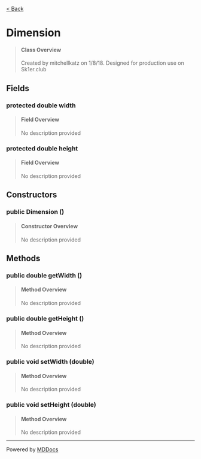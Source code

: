 [< Back](..)
# Dimension #
>#### Class Overview ####
>Created by mitchellkatz on 1/8/18. Designed for production use on Sk1er.club
## Fields ##
### protected double width ###
>#### Field Overview ####
>No description provided
>
### protected double height ###
>#### Field Overview ####
>No description provided
>
## Constructors ##
### public Dimension () ###
>#### Constructor Overview ####
>No description provided
>
## Methods ##
### public double getWidth () ###
>#### Method Overview ####
>No description provided
>
### public double getHeight () ###
>#### Method Overview ####
>No description provided
>
### public void setWidth (double) ###
>#### Method Overview ####
>No description provided
>
### public void setHeight (double) ###
>#### Method Overview ####
>No description provided
>

---
Powered by [MDDocs](https://github.com/VRCube/MDDocs)